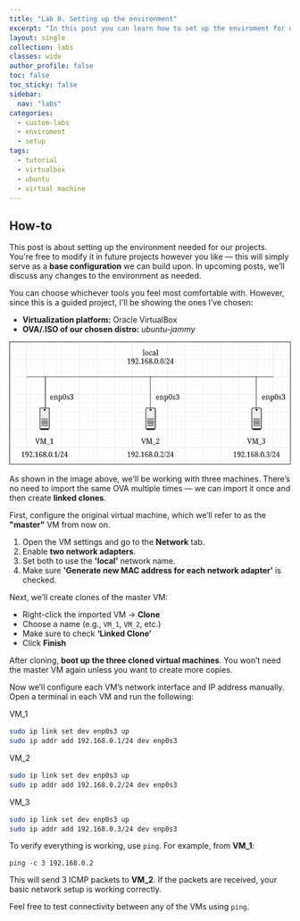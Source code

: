 ```yaml
---
title: "Lab 0. Setting up the environment"
excerpt: "In this post you can learn how to set up the enviroment for our custom labs."
layout: single
collection: labs
classes: wide
author_profile: false
toc: false
toc_sticky: false
sidebar:
  nav: "labs"
categories: 
  - custom-labs
  - enviroment
  - setup
tags: 
  - tutorial
  - virtualbox
  - ubuntu
  - virtual machine
---
```


## How-to
This post is about setting up the environment needed for our projects. You're free to modify it in future projects however you like — this will simply serve as a **base configuration** we can build upon. In upcoming posts, we’ll discuss any changes to the environment as needed.

You can choose whichever tools you feel most comfortable with. However, since this is a guided project, I'll be showing the ones I’ve chosen:

* **Virtualization platform:** Oracle VirtualBox
* **OVA/.ISO of our chosen distro:** *ubuntu-jammy*

![setting_up](/assets/images/setting_up.png)

As shown in the image above, we'll be working with three machines. There’s no need to import the same OVA multiple times — we can import it once and then create **linked clones**. 

First, configure the original virtual machine, which we’ll refer to as the **"master"** VM from now on.

1. Open the VM settings and go to the **Network** tab.
2. Enable **two network adapters**.
3. Set both to use the **'local'** network name.
4. Make sure **'Generate new MAC address for each network adapter'** is checked.

Next, we’ll create clones of the master VM:

- Right-click the imported VM → **Clone**
- Choose a name (e.g., `VM_1`, `VM_2`, etc.)
- Make sure to check **‘Linked Clone’**
- Click **Finish**

After cloning, **boot up the three cloned virtual machines**. You won’t need the master VM again unless you want to create more copies.

Now we’ll configure each VM’s network interface and IP address manually. Open a terminal in each VM and run the following:

VM_1

```bash
sudo ip link set dev enp0s3 up
sudo ip addr add 192.168.0.1/24 dev enp0s3
```

VM_2

```bash
sudo ip link set dev enp0s3 up
sudo ip addr add 192.168.0.2/24 dev enp0s3
```

VM_3

```bash
sudo ip link set dev enp0s3 up
sudo ip addr add 192.168.0.3/24 dev enp0s3
```

To verify everything is working, use `ping`. For example, from **VM_1**:

```
ping -c 3 192.168.0.2
```

This will send 3 ICMP packets to **VM_2**. If the packets are received, your basic network setup is working correctly.

Feel free to test connectivity between any of the VMs using `ping`.

